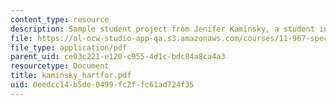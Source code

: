 ```yaml
---
content_type: resource
description: Sample student project from Jenifer Kaminsky, a student in the course.
file: https://ol-ocw-studio-app-qa.s3.amazonaws.com/courses/11-967-special-studies-in-urban-studies-and-planning-economic-development-planning-skills-january-iap-2007/0eedcc14b5de0499fc2ffc61ad724f35_kaminsky_hartfor.pdf
file_type: application/pdf
parent_uid: ce03c221-e120-c955-4d1c-bdc84a8ca4a3
resourcetype: Document
title: kaminsky_hartfor.pdf
uid: 0eedcc14-b5de-0499-fc2f-fc61ad724f35
---
```

